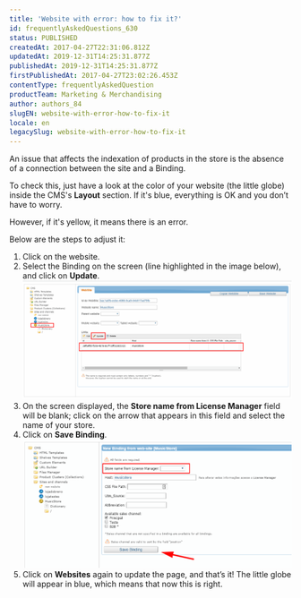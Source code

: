 ```yaml
---
title: 'Website with error: how to fix it?'
id: frequentlyAskedQuestions_630
status: PUBLISHED
createdAt: 2017-04-27T22:31:06.812Z
updatedAt: 2019-12-31T14:25:31.877Z
publishedAt: 2019-12-31T14:25:31.877Z
firstPublishedAt: 2017-04-27T23:02:26.453Z
contentType: frequentlyAskedQuestion
productTeam: Marketing & Merchandising
author: authors_84
slugEN: website-with-error-how-to-fix-it
locale: en
legacySlug: website-with-error-how-to-fix-it
---
```


An issue that affects the indexation of products in the store is the absence of a connection between the site and a Binding.

To check this, just have a look at the color of your website (the little globe) inside the CMS's __Layout__ section. If it's blue, everything is OK and you don’t have to worry.

However, if it's yellow, it means there is an error.

Below are the steps to adjust it:

1. Click on the website.
2. Select the Binding on the screen (line highlighted in the image below), and click on __Update__.![Binding 1](https://raw.githubusercontent.com/vtexdocs/help-center-content/refs/heads/main/docs/en/faq/Marketing%20&%20Merchandising/website-with-error-how-to-fix-it_1.png)
3. On the screen displayed, the __Store name from License Manager__ field will be blank; click on the arrow that appears in this field and select the name of your store.
4. Click on __Save Binding__.![Binding 2](https://raw.githubusercontent.com/vtexdocs/help-center-content/refs/heads/main/docs/en/faq/Marketing%20&%20Merchandising/website-with-error-how-to-fix-it_2.png)
5. Click on __Websites__ again to update the page, and that’s it! The little globe will appear in blue, which means that now this is right.
